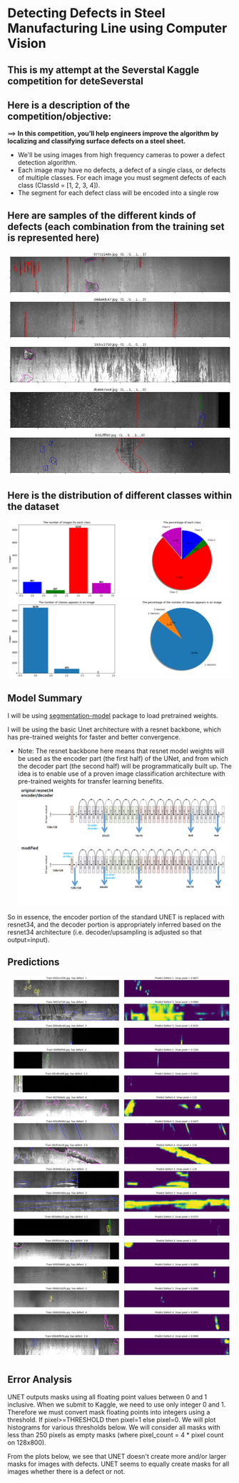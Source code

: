 # Detecting Defects in Steel Manufacturing Line using Computer Vision

## This is my attempt at the Severstal Kaggle competition for deteSeverstal

Here is a description of the competition/objective:
-----
==> **In this competition, you’ll help engineers improve the algorithm by localizing and classifying surface defects on a steel sheet.**

- We'll be using images from high frequency cameras to power a defect detection algorithm.
- Each image may have no defects, a defect of a single class, or defects of multiple classes. For each image you must segment defects of each class (ClassId = [1, 2, 3, 4]).
- The segment for each defect class will be encoded into a single row

## Here are samples of the different kinds of defects (each combination from the training set is represented here)

![2](images/image2.png)
![2](images/image3.png)
![2](images/image4.png)
![2](images/image5.png)
![2](images/image6.png)

## Here is the distribution of different classes within the dataset
![2](images/charts1.png)
![2](images/charts2.png)

## Model Summary

I will be using [segmentation-model](https://github.com/qubvel/segmentation_models#models-and-backbones) package to load pretrained weights.

I will be using the basic Unet architecture with a resnet backbone, which has pre-trained weights for faster and better convergence.
- Note: The resnet backbone here means that resnet model weights will be used as the encoder part (the first half) of the UNet, and from which the decoder part (the second half) will be programmatically built up. The idea is to enable use of a proven image classification architecture with pre-trained weights for transfer learning benefits.
![res2unet](images/resnet2unet.png)

So in essence, the encoder portion of the standard UNET is replaced with resnet34, and the decoder portion is appropriately inferred based on the resnet34 architecture (i.e. decoder/upsampling is adjusted so that output=input).

## Predictions
![2](images/predictions.png)


## Error Analysis

UNET outputs masks using all floating point values between 0 and 1 inclusive. When we submit to Kaggle, we need to use only integer 0 and 1. Therefore we must convert mask floating points into integers using a threshold. If pixel>=THRESHOLD then pixel=1 else pixel=0. We will plot histograms for various thresholds below. We will consider all masks with less than 250 pixels as empty masks (where pixel_count = 4 * pixel count on 128x800).

From the plots below, we see that UNET doesn't create more and/or larger masks for images with defects. UNET seems to equally create masks for all images whether there is a defect or not. 
